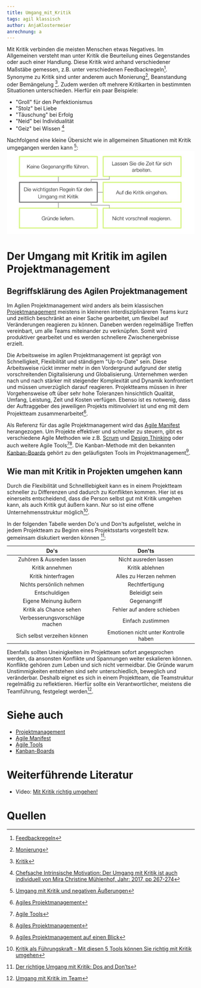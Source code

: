 ```yaml
---
title: Umgang_mit_Kritik
tags: agil klassisch
author: AnjaKlostermeier
anrechnung: a
---
```


Mit Kritik verbinden die meisten Menschen etwas Negatives. Im Allgemeinen versteht man unter Kritik die Beurteilung eines Gegenstandes oder auch einer Handlung. Diese Kritik wird anhand verschiedener Maßstäbe gemessen, z.B. unter verschiedenen Feedbackregeln[^12]. Synonyme zu Kritik sind unter anderem auch Monierung[^10], Beanstandung oder Bemängelung [^1].
Zudem werden oft mehrere Kritikarten in bestimmten Situationen unterschieden. Hierfür ein paar Beispiele:

* "Groll" für den Perfektionismus
* "Stolz" bei Liebe
* "Täuschung" bei Erfolg
* "Neid" bei Individualität
* "Geiz" bei Wissen [^2]

Nachfolgend eine kleine Übersicht wie in allgemeinen Situationen mit Kritik umgegangen werden kann [^3]:
![Umgang mit Kritik](Umgang_mit_Kritik/UmgangmitKritik.JPG) 

# Der Umgang mit Kritik im agilen Projektmanagement

## Begriffsklärung des Agilen Projektmanagement
Im Agilen Projektmanagement wird anders als beim klassischen [Projektmanagement](Projektmanagement.md) meistens in kleineren interdisziplinäreren Teams kurz und zeitlich beschränkt an einer Sache gearbeitet, um flexibel auf Veränderungen reagieren zu können. Daneben werden regelmäßige Treffen vereinbart, um alle Teams miteinander zu verknüpfen. Somit wird produktiver gearbeitet und es werden schnellere Zwischenergebnisse erzielt.

Die Arbeitsweise im agilen Projektmanagement ist geprägt von Schnelligkeit, Flexibilität und ständigem "Up-to-Date" sein. Diese Arbeitsweise rückt immer mehr in den Vordergrund aufgrund der stetig vorschreitenden Digitalisierung und Globalisierung. Unternehmen werden nach und nach stärker mit steigender Komplexität und Dynamik konfrontiert und müssen unverzüglich darauf reagieren. 
Projektteams müssen in ihrer Vorgehensweise oft über sehr hohe Toleranzen hinsichtlich Qualität, Umfang, Leistung, Zeit und Kosten verfügen. Ebenso ist es notwenig, dass der Auftraggeber des jeweiligen Projekts mitinvolviert ist und eng mit dem Projektteam zusammenarbeitet[^8].

Als Referenz für das agile Projektmanagement wird das [Agile Manifest](Agiles_Manifest.md) herangezogen. 
Um Projekte effektiver und schneller zu steuern, gibt es verschiedene Agile Methoden wie z.B. [Scrum](SCRUM.md) und [Design Thinking](Design_Thinking.md) oder auch weitere Agile Tools[^11][^8].
Die Kanban-Methode mit den bekannten [Kanban-Boards](Kanban_Boards.md) gehört zu den geläufigsten Tools im Projektmanagement[^4].

## Wie man mit Kritik in Projekten umgehen kann 
Durch die Flexibilität und Schnelllebigkeit kann es in einem Projektteam schneller zu Differenzen und dadurch zu Konflikten kommen. Hier ist es einerseits entscheidend, dass die Person selbst gut mit Kritik umgehen kann, als auch Kritik gut äußern kann. Nur so ist eine offene Unternehmensstruktur möglich[^5].

In der folgenden Tabelle werden Do's und Don'ts aufgelistet, welche in jedem Projektteam zu Beginn eines Projektsstarts vorgestellt bzw. gemeinsam diskutiert werden können [^7]:

|**Do's** | **Don'ts**|
|  :-----:  | :-------: |
|Zuhören & Ausreden lassen| Nicht ausreden lassen|
|Kritik annehmen| Kritik ablehnen|
|Kritik hinterfragen| Alles zu Herzen nehmen|
|Nichts persönlich nehmen| Rechtfertigung|
|Entschuldigen| Beleidigt sein|
|Eigene Meinung äußern| Gegenangriff|
|Kritik als Chance sehen| Fehler auf andere schieben|
|Verbesserungsvorschläge machen| Einfach zustimmen|
|Sich selbst verzeihen können| Emotionen nicht unter Kontrolle haben| 


Ebenfalls sollten Uneinigkeiten im Projektteam sofort angesprochen werden, da ansonsten Konflikte und Spannungen weiter eskalieren können. 
Konflikte gehören zum Leben und sich nicht vermeidbar. Die Gründe warum Unstimmigkeiten entstehen sind sehr unterschiedlich, beweglich und veränderbar. Deshalb eignet es sich in einem Projektteam, die Teamstruktur regelmäßig zu reflektieren. Hierfür sollte ein Verantwortlicher, meistens die Teamführung, festgelegt werden[^6].

# Siehe auch 

* [Projektmanagement](Projektmanagement.md)
* [Agile Manifest](Agiles_Manifest.md)
* [Agile Tools](https://www.projektmagazin.de/agile-methoden)
* [Kanban-Boards](Kanban_Boards.md)

# Weiterführende Literatur 

* Video: [Mit Kritik richtig umgehen!](https://www.youtube.com/watch?v=PZtSxFI1nbQ)

# Quellen
[^1]: [Kritik](https://de.wikipedia.org/wiki/Kritik#cite_note-4)
[^2]: [Chefsache Intrinsische Motivation: Der Umgang mit Kritik ist auch individuell von Mira Christine Mühlenhof, Jahr: 2017, pp 267-274](https://link.springer.com/chapter/10.1007%2F978-3-658-18307-3_21)
[^3]: [Umgang mit Kritik und negativen Äußerungen](https://allfacebook.de/pages/whitepaper-umgang-mit-kritik-und-negativen-auserungen-auf-facebook)
[^4]: [Agiles Projektmanagement auf einen Blick](https://www.factro.de/blog/agiles-projektmanagement/)
[^5]: [Kritik als Führungskraft - Mit diesen 5 Tools können Sie richtig mit Kritik umgehen](https://www.jbt.de/kritik-als-fuehrungskraft-mit-diesen-5-tools-koennen-sie-richtig-mit-kritik-umgehen/)
[^6]: [Umgang mit Kritik im Team](https://www.experto.de/businesstipps/umgang-mit-kritik-im-team.html)
[^7]: [Der richtige Umgang mit Kritik: Dos and Don’ts](https://www.stellenanzeigen.de/der-richtige-umgang-mit-kritik-dos-and-donts-sde87255/)
[^8]: [Agiles Projektmanagement](https://www.projektmagazin.de/glossarterm/agiles-projektmanagement)
[^9]: [Mit Kritik richtig umgehen](https://www.youtube.com/watch?v=PZtSxFI1nbQ]
[^10]: [Monierung](https://www.duden.de/rechtschreibung/Monierung)
[^11]: [Agile Tools](https://www.projektmagazin.de/agile-methoden) 
[^12]: [Feedbackregeln](https://www.hochschuldidaktik.uni-freiburg.de/koll_hospi/checklisten/feedback)

